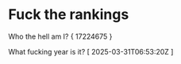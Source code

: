 # Fuck the rankings

Who the hell am I?
{ 17224675 }

What fucking year is it?
[ 2025-03-31T06:53:20Z ]
